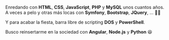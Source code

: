 Enredando con **HTML**, **CSS**, **JavaScript**, **PHP** y **MySQL** unos cuantos años. A veces a pelo y otras más locas con **Symfony**, **Bootstrap**, **JQuery**, ... :man_facepalming:

Y para  acabar la fiesta, barra libre de scripting **DOS** y **PowerShell**.

Busco reinsertarme en la sociedad con **Angular**, **Node.js** y **Python** :laughing:
